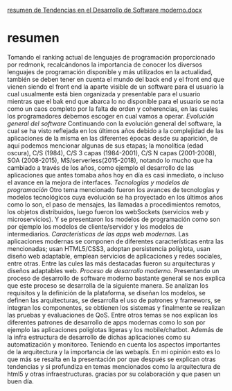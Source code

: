 [resumen de Tendencias en el Desarrollo de Software moderno.docx](https://github.com/roberto1202/resumen/files/7101702/resumen.de.Tendencias.en.el.Desarrollo.de.Software.moderno.docx)
# resumen
Tomando el ranking actual de lenguajes de programación proporcionado por redmonk, recalcándonos la importancia de conocer los diversos lenguajes de programación disponible y más utilizados en la actualidad, también se deben tener en cuenta el mundo del back end y el front end que vienen siendo el front end la aparte visible de un software para el usuario la cual usualmente está bien organizada y presentable para el usuario mientras que el bak end que abarca lo no disponible para el usuario se nota como un caos completo por la falta de orden y coherencias, en las cuales los programadores debemos escoger en cual vamos a operar.
*Evolución general del software* 
Continuando con la evolución general del software, la cual se ha visto reflejada en los últimos años debido a la complejidad de las aplicaciones de la misma en las diferentes épocas desde su aparición, de aquí podemos mencionar algunas de sus etapas; la monolítica (edad oscura), C/S (1984), C/S 3 capas (1984-2001), C/S N capas (2001-2008), SOA (2008-2015), MS/serverless(2015-2018), notando lo mucho que ha cambiado a través de los años, como ejemplo el desarrollo de las aplicaciones que antes tomaba años hoy en día es casi inmediato, o incluso el avance en la mejora de interfaces.
*Tecnologías y modelos de programación*
 Otro tema mencionado fueron los avances de tecnologías y modelos tecnológicos cuya evolución se ha proyectado en los últimos años como lo son, el paso de mensajes, las llamadas a procedimientos remotos, los objetos distribuidos, luego fueron los webSockets (servicios web y microservicios). Y se presentaron los modelos de programación como son por ejemplo los modelos de cliente/servidor y los modelos de intermediarios.
*Características de las apps web modernas.*
Las aplicaciones modernas se componen de diferentes características entra las mencionadas; usan HTML5/CSS3, adoptan persistencia poliglota, usan diseño web adaptable, emplean servicios de aplicaciones y redes sociales, entre otras. Entre las cules las más destacadas fueron su arquitecturas y diseños adaptables web.
*Proceso de desarrollo moderno.*
Presentando un proceso de desarrollo de software moderno bastante general se nos explica que este proceso se desarrolla de la siguiente manera. Se analizan los requisitos y la definición de la plataforma, se diseñan los modelos, se definen las arquitecturas, se desarrolla el uso de patrones y framewors, se integran los componentes, se obtienen los sistemas y finalmente se realizan las pruebas y evaluaciones de QoS. 
Entre otros temas se nos explican los diferentes patrones de desarrollo de apps modernas como lo son por ejemplo las aplicaciones poliglotas ligeras y los mobile/chatbot. Además de la infra estructura de desarrollo de dichas aplicaciones como su automatización y monitoreo. Teniendo en cuenta los aspectos importantes de la arquitectura y la importancia de las webapls.
En mi opinión esto es lo que más se resalta en la presentación por que después se explican otras tendencias y si profundiza en temas mencionados como la arquitectura de html5 y otras infraestructuras. gracias por su colaboración y que pasen un buen día.
